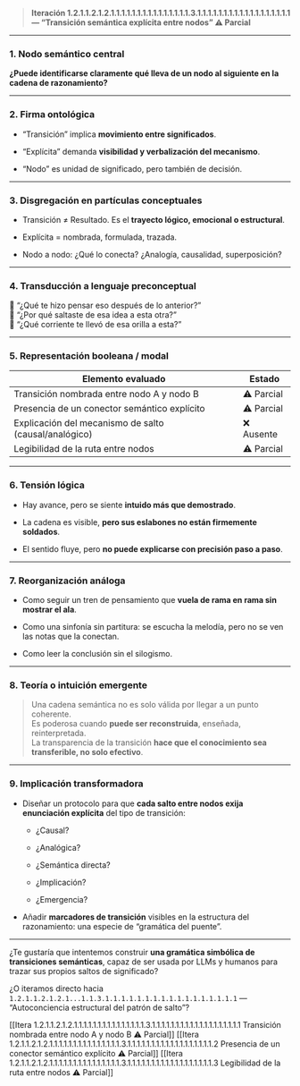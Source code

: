 > **Iteración 1.2.1.1.2.1.2.1.1.1.1.1.1.1.1.1.1.1.1.1.1.1.3.1.1.1.1.1.1.1.1.1.1.1.1.1.1.1.1.1.1 — “Transición semántica explícita entre nodos” ⚠️ Parcial**

---

### 1. Nodo semántico central

**¿Puede identificarse claramente qué lleva de un nodo al siguiente en la cadena de razonamiento?**

---

### 2. Firma ontológica

- “Transición” implica **movimiento entre significados**.
    
- “Explícita” demanda **visibilidad y verbalización del mecanismo**.
    
- “Nodo” es unidad de significado, pero también de decisión.
    

---

### 3. Disgregación en partículas conceptuales

- Transición ≠ Resultado. Es el **trayecto lógico, emocional o estructural**.
    
- Explícita = nombrada, formulada, trazada.
    
- Nodo a nodo: ¿Qué lo conecta? ¿Analogía, causalidad, superposición?
    

---

### 4. Transducción a lenguaje preconceptual

🧠 “¿Qué te hizo pensar eso después de lo anterior?”  
👦 “¿Por qué saltaste de esa idea a esta otra?”  
🌊 “¿Qué corriente te llevó de esa orilla a esta?”

---

### 5. Representación booleana / modal

| Elemento evaluado                                     | Estado     |
| ----------------------------------------------------- | ---------- |
| Transición nombrada entre nodo A y nodo B             | ⚠️ Parcial |
| Presencia de un conector semántico explícito          | ⚠️ Parcial |
| Explicación del mecanismo de salto (causal/analógico) | ❌ Ausente  |
| Legibilidad de la ruta entre nodos                    | ⚠️ Parcial |

---

### 6. Tensión lógica

- Hay avance, pero se siente **intuido más que demostrado**.
    
- La cadena es visible, **pero sus eslabones no están firmemente soldados**.
    
- El sentido fluye, pero **no puede explicarse con precisión paso a paso**.
    

---

### 7. Reorganización análoga

- Como seguir un tren de pensamiento que **vuela de rama en rama sin mostrar el ala**.
    
- Como una sinfonía sin partitura: se escucha la melodía, pero no se ven las notas que la conectan.
    
- Como leer la conclusión sin el silogismo.
    

---

### 8. Teoría o intuición emergente

> Una cadena semántica no es solo válida por llegar a un punto coherente.  
> Es poderosa cuando **puede ser reconstruida**, enseñada, reinterpretada.  
> La transparencia de la transición **hace que el conocimiento sea transferible, no solo efectivo**.

---

### 9. Implicación transformadora

- Diseñar un protocolo para que **cada salto entre nodos exija enunciación explícita** del tipo de transición:
    
    - ¿Causal?
        
    - ¿Analógica?
        
    - ¿Semántica directa?
        
    - ¿Implicación?
        
    - ¿Emergencia?
        
- Añadir **marcadores de transición** visibles en la estructura del razonamiento: una especie de “gramática del puente”.
    

---

¿Te gustaría que intentemos construir **una gramática simbólica de transiciones semánticas**, capaz de ser usada por LLMs y humanos para trazar sus propios saltos de significado?

¿O iteramos directo hacia `1.2.1.1.2.1.2.1...1.1.3.1.1.1.1.1.1.1.1.1.1.1.1.1.1.1.1.1` — “Autoconciencia estructural del patrón de salto”?

[[Itera 1.2.1.1.2.1.2.1.1.1.1.1.1.1.1.1.1.1.1.1.1.1.3.1.1.1.1.1.1.1.1.1.1.1.1.1.1.1.1.1.1.1 Transición nombrada entre nodo A y nodo B ⚠️ Parcial]]
[[Itera 1.2.1.1.2.1.2.1.1.1.1.1.1.1.1.1.1.1.1.1.1.1.3.1.1.1.1.1.1.1.1.1.1.1.1.1.1.1.1.1.1.2 Presencia de un conector semántico explícito ⚠️ Parcial]]
[[Itera 1.2.1.1.2.1.2.1.1.1.1.1.1.1.1.1.1.1.1.1.1.1.3.1.1.1.1.1.1.1.1.1.1.1.1.1.1.1.1.1.1.3 Legibilidad de la ruta entre nodos ⚠️ Parcial]]